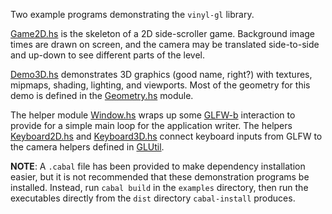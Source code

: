 Two example programs demonstrating the `vinyl-gl` library.

[Game2D.hs](https://github.com/acowley/vinyl-gl/blob/master/examples/src/Game2D.hs) is the skeleton of a 2D side-scroller game. Background
image times are drawn on screen, and the camera may be translated
side-to-side and up-down to see different parts of the level.

[Demo3D.hs](https://github.com/acowley/vinyl-gl/blob/master/examples/src/Demo3D.hs)
demonstrates 3D graphics (good name, right?) with textures, mipmaps,
shading, lighting, and viewports. Most of the geometry for this demo
is defined in the
[Geometry.hs](https://github.com/acowley/vinyl-gl/blob/master/examples/src/Geometry.hs)
module.

The helper module
[Window.hs](https://github.com/acowley/vinyl-gl/blob/master/examples/src/Window.hs)
wraps up some [GLFW-b](http://hackage.haskell.org/package/GLFW-b)
interaction to provide for a simple main loop for the application
writer. The helpers
[Keyboard2D.hs](https://github.com/acowley/vinyl-gl/blob/master/examples/src/Keyboard2D.hs)
and
[Keyboard3D.hs](https://github.com/acowley/vinyl-gl/blob/master/examples/src/Keyboard3D.hs)
connect keyboard inputs from GLFW to the camera helpers defined in
[GLUtil](http://hackage.haskell.org/package/GLUtil).

**NOTE**: A `.cabal` file has been provided to make dependency installation
easier, but it is not recommended that these demonstration programs be
installed. Instead, run `cabal build` in the `examples` directory,
then run the executables directly from the `dist` directory
`cabal-install` produces.